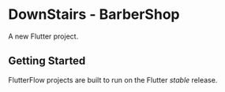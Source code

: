 # DownStairs - BarberShop

A new Flutter project.

## Getting Started

FlutterFlow projects are built to run on the Flutter _stable_ release.
